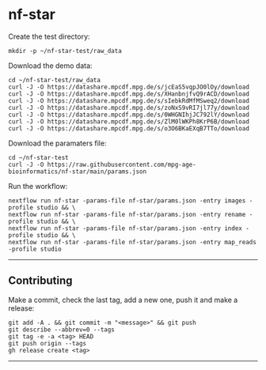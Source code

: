 # nf-star

Create the test directory:
```
mkdir -p ~/nf-star-test/raw_data
```

Download the demo data:
```
cd ~/nf-star-test/raw_data
curl -J -O https://datashare.mpcdf.mpg.de/s/jcEaS5vqpJO0lOy/download
curl -J -O https://datashare.mpcdf.mpg.de/s/XHanbnjfvQ9rACD/download
curl -J -O https://datashare.mpcdf.mpg.de/s/sIebkRdMfMSweq2/download
curl -J -O https://datashare.mpcdf.mpg.de/s/zoNxS9vRI7jl77y/download
curl -J -O https://datashare.mpcdf.mpg.de/s/0WHGNIhjJC792lY/download
curl -J -O https://datashare.mpcdf.mpg.de/s/ZlM0lWKPh8KrP6B/download
curl -J -O https://datashare.mpcdf.mpg.de/s/o3O6BKaEXqB7TTo/download
```

Download the paramaters file:
```
cd ~/nf-star-test
curl -J -O https://raw.githubusercontent.com/mpg-age-bioinformatics/nf-star/main/params.json
```

Run the workflow:
```
nextflow run nf-star -params-file nf-star/params.json -entry images -profile studio && \
nextflow run nf-star -params-file nf-star/params.json -entry rename -profile studio && \
nextflow run nf-star -params-file nf-star/params.json -entry index -profile studio && \
nextflow run nf-star -params-file nf-star/params.json -entry map_reads -profile studio 

```

___


## Contributing

Make a commit, check the last tag, add a new one, push it and make a release:
```
git add -A . && git commit -m "<message>" && git push
git describe --abbrev=0 --tags
git tag -e -a <tag> HEAD
git push origin --tags
gh release create <tag> 
```

___

